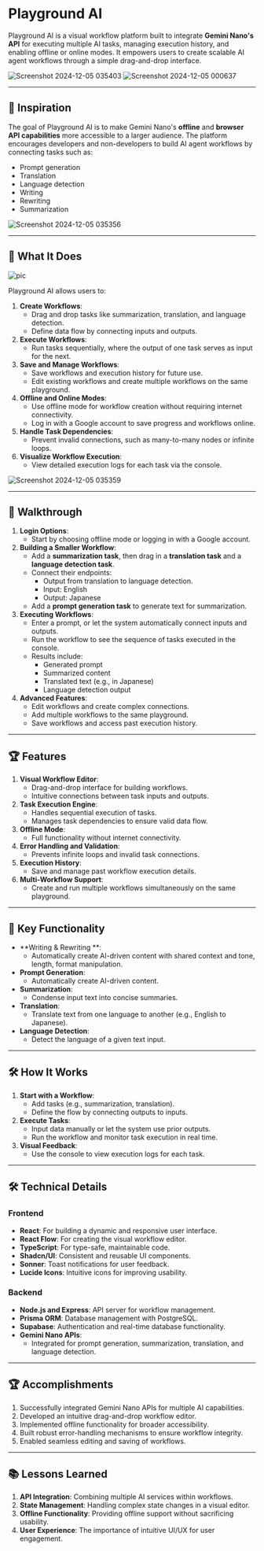 # Playground AI

Playground AI is a visual workflow platform built to integrate **Gemini Nano's API** for executing multiple AI tasks, managing execution history, and enabling offline or online modes. It empowers users to create scalable AI agent workflows through a simple drag-and-drop interface.

![Screenshot 2024-12-05 035403](https://github.com/user-attachments/assets/2a4931bd-f0d2-43e6-b1c2-ca71611ca735)
![Screenshot 2024-12-05 000637](https://github.com/user-attachments/assets/87aa666e-134c-411c-ac3a-e3255d80d27a)

---

## 🌟 **Inspiration**
The goal of Playground AI is to make Gemini Nano's **offline** and **browser API capabilities** more accessible to a larger audience. The platform encourages developers and non-developers to build AI agent workflows by connecting tasks such as:
- Prompt generation
- Translation
- Language detection
- Writing
- Rewriting
- Summarization

![Screenshot 2024-12-05 035356](https://github.com/user-attachments/assets/87d52a79-d4db-4bff-82a7-fba10223e108)

---

## 🚀 **What It Does**

![pic](https://github.com/user-attachments/assets/f5c1ff01-5ec8-4633-b2cc-24486e03ed41)

Playground AI allows users to:
1. **Create Workflows**:
   - Drag and drop tasks like summarization, translation, and language detection.
   - Define data flow by connecting inputs and outputs.
2. **Execute Workflows**:
   - Run tasks sequentially, where the output of one task serves as input for the next.
3. **Save and Manage Workflows**:
   - Save workflows and execution history for future use.
   - Edit existing workflows and create multiple workflows on the same playground.
4. **Offline and Online Modes**:
   - Use offline mode for workflow creation without requiring internet connectivity.
   - Log in with a Google account to save progress and workflows online.
5. **Handle Task Dependencies**:
   - Prevent invalid connections, such as many-to-many nodes or infinite loops.
6. **Visualize Workflow Execution**:
   - View detailed execution logs for each task via the console.

![Screenshot 2024-12-05 035359](https://github.com/user-attachments/assets/bd7f655c-2677-43af-8dd2-67bc7e69cb19)

---

## 🤝 **Walkthrough**
1. **Login Options**:
   - Start by choosing offline mode or logging in with a Google account.
2. **Building a Smaller Workflow**:
   - Add a **summarization task**, then drag in a **translation task** and a **language detection task**.
   - Connect their endpoints:
     - Output from translation to language detection.
     - Input: English
     - Output: Japanese
   - Add a **prompt generation task** to generate text for summarization.
3. **Executing Workflows**:
   - Enter a prompt, or let the system automatically connect inputs and outputs.
   - Run the workflow to see the sequence of tasks executed in the console.
   - Results include:
     - Generated prompt
     - Summarized content
     - Translated text (e.g., in Japanese)
     - Language detection output
4. **Advanced Features**:
   - Edit workflows and create complex connections.
   - Add multiple workflows to the same playground.
   - Save workflows and access past execution history.

---

## 🏆 **Features**
1. **Visual Workflow Editor**:
   - Drag-and-drop interface for building workflows.
   - Intuitive connections between task inputs and outputs.
2. **Task Execution Engine**:
   - Handles sequential execution of tasks.
   - Manages task dependencies to ensure valid data flow.
3. **Offline Mode**:
   - Full functionality without internet connectivity.
4. **Error Handling and Validation**:
   - Prevents infinite loops and invalid task connections.
5. **Execution History**:
   - Save and manage past workflow execution details.
6. **Multi-Workflow Support**:
   - Create and run multiple workflows simultaneously on the same playground.

---

## 🔑 **Key Functionality**
- **Writing & Rewriting **:
  - Automatically create AI-driven content with shared context and tone, length, format manipulation.
- **Prompt Generation**:
  - Automatically create AI-driven content.
- **Summarization**:
  - Condense input text into concise summaries.
- **Translation**:
  - Translate text from one language to another (e.g., English to Japanese).
- **Language Detection**:
  - Detect the language of a given text input.

---

## 🛠️ **How It Works**
1. **Start with a Workflow**:
   - Add tasks (e.g., summarization, translation).
   - Define the flow by connecting outputs to inputs.
2. **Execute Tasks**:
   - Input data manually or let the system use prior outputs.
   - Run the workflow and monitor task execution in real time.
3. **Visual Feedback**:
   - Use the console to view execution logs for each task.

---

## 🛠️ **Technical Details**

### Frontend
- **React**: For building a dynamic and responsive user interface.
- **React Flow**: For creating the visual workflow editor.
- **TypeScript**: For type-safe, maintainable code.
- **Shadcn/UI**: Consistent and reusable UI components.
- **Sonner**: Toast notifications for user feedback.
- **Lucide Icons**: Intuitive icons for improving usability.

### Backend
- **Node.js and Express**: API server for workflow management.
- **Prisma ORM**: Database management with PostgreSQL.
- **Supabase**: Authentication and real-time database functionality.
- **Gemini Nano APIs**:
  - Integrated for prompt generation, summarization, translation, and language detection.

---

## 🏆 **Accomplishments**
1. Successfully integrated Gemini Nano APIs for multiple AI capabilities.
2. Developed an intuitive drag-and-drop workflow editor.
3. Implemented offline functionality for broader accessibility.
4. Built robust error-handling mechanisms to ensure workflow integrity.
5. Enabled seamless editing and saving of workflows.

---

## 📚 **Lessons Learned**
1. **API Integration**: Combining multiple AI services within workflows.
2. **State Management**: Handling complex state changes in a visual editor.
3. **Offline Functionality**: Providing offline support without sacrificing usability.
4. **User Experience**: The importance of intuitive UI/UX for user engagement.
